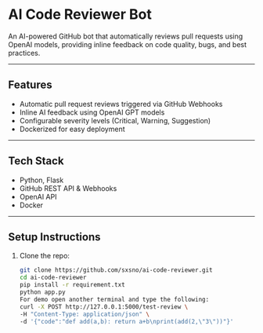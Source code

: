 # AI Code Reviewer Bot 

An AI-powered GitHub bot that automatically reviews pull requests using OpenAI models, providing inline feedback on code quality, bugs, and best practices.

---

##  Features
- Automatic pull request reviews triggered via GitHub Webhooks
- Inline AI feedback using OpenAI GPT models
- Configurable severity levels (Critical, Warning, Suggestion)
- Dockerized for easy deployment

---

## Tech Stack
- Python, Flask
- GitHub REST API & Webhooks
- OpenAI API
- Docker

---

## Setup Instructions
1. Clone the repo:
   ```bash
   git clone https://github.com/sxsno/ai-code-reviewer.git
   cd ai-code-reviewer
   pip install -r requirement.txt
   python app.py
   For demo open another terminal and type the following:
   curl -X POST http://127.0.0.1:5000/test-review \
   -H "Content-Type: application/json" \
   -d '{"code":"def add(a,b): return a+b\nprint(add(2,\"3\"))"}'


